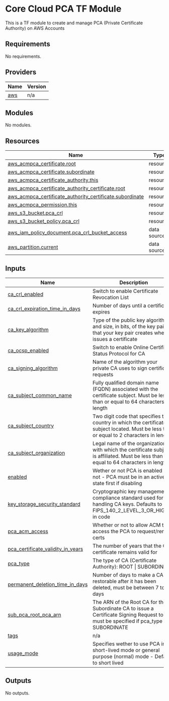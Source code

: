 # Core Cloud PCA TF Module

This is a TF module to create and manage PCA (Private Certificate Authority) on AWS Accounts

<!-- BEGIN_TF_DOCS -->
## Requirements

No requirements.

## Providers

| Name | Version |
|------|---------|
| <a name="provider_aws"></a> [aws](#provider\_aws) | n/a |

## Modules

No modules.

## Resources

| Name | Type |
|------|------|
| [aws_acmpca_certificate.root](https://registry.terraform.io/providers/hashicorp/aws/latest/docs/resources/acmpca_certificate) | resource |
| [aws_acmpca_certificate.subordinate](https://registry.terraform.io/providers/hashicorp/aws/latest/docs/resources/acmpca_certificate) | resource |
| [aws_acmpca_certificate_authority.this](https://registry.terraform.io/providers/hashicorp/aws/latest/docs/resources/acmpca_certificate_authority) | resource |
| [aws_acmpca_certificate_authority_certificate.root](https://registry.terraform.io/providers/hashicorp/aws/latest/docs/resources/acmpca_certificate_authority_certificate) | resource |
| [aws_acmpca_certificate_authority_certificate.subordinate](https://registry.terraform.io/providers/hashicorp/aws/latest/docs/resources/acmpca_certificate_authority_certificate) | resource |
| [aws_acmpca_permission.this](https://registry.terraform.io/providers/hashicorp/aws/latest/docs/resources/acmpca_permission) | resource |
| [aws_s3_bucket.pca_crl](https://registry.terraform.io/providers/hashicorp/aws/latest/docs/resources/s3_bucket) | resource |
| [aws_s3_bucket_policy.pca_crl](https://registry.terraform.io/providers/hashicorp/aws/latest/docs/resources/s3_bucket_policy) | resource |
| [aws_iam_policy_document.pca_crl_bucket_access](https://registry.terraform.io/providers/hashicorp/aws/latest/docs/data-sources/iam_policy_document) | data source |
| [aws_partition.current](https://registry.terraform.io/providers/hashicorp/aws/latest/docs/data-sources/partition) | data source |

## Inputs

| Name | Description | Type | Default | Required |
|------|-------------|------|---------|:--------:|
| <a name="input_ca_crl_enabled"></a> [ca\_crl\_enabled](#input\_ca\_crl\_enabled) | Switch to enable Certificate Revocation List | `bool` | `false` | no |
| <a name="input_ca_crl_expiration_time_in_days"></a> [ca\_crl\_expiration\_time\_in\_days](#input\_ca\_crl\_expiration\_time\_in\_days) | Number of days until a certificate expires | `number` | `7` | no |
| <a name="input_ca_key_algorithm"></a> [ca\_key\_algorithm](#input\_ca\_key\_algorithm) | Type of the public key algorithm and size, in bits, of the key pair that your key pair creates when it issues a certificate | `string` | `"RSA_4096"` | no |
| <a name="input_ca_ocsp_enabled"></a> [ca\_ocsp\_enabled](#input\_ca\_ocsp\_enabled) | Switch to enable Online Certificate Status Protocol for CA | `bool` | `false` | no |
| <a name="input_ca_signing_algorithm"></a> [ca\_signing\_algorithm](#input\_ca\_signing\_algorithm) | Name of the algorithm your private CA uses to sign certificate requests | `string` | `"SHA512WITHRSA"` | no |
| <a name="input_ca_subject_common_name"></a> [ca\_subject\_common\_name](#input\_ca\_subject\_common\_name) | Fully qualified domain name (FQDN) associated with the certificate subject. Must be less than or equal to 64 characters in length | `string` | n/a | yes |
| <a name="input_ca_subject_country"></a> [ca\_subject\_country](#input\_ca\_subject\_country) | Two digit code that specifies the country in which the certificate subject located. Must be less than or equal to 2 characters in length | `string` | n/a | yes |
| <a name="input_ca_subject_organization"></a> [ca\_subject\_organization](#input\_ca\_subject\_organization) | Legal name of the organization with which the certificate subject is affiliated. Must be less than or equal to 64 characters in length | `string` | n/a | yes |
| <a name="input_enabled"></a> [enabled](#input\_enabled) | Wether or not PCA is enabled or not - PCA must be in an active state first if disabling | `bool` | `true` | no |
| <a name="input_key_storage_security_standard"></a> [key\_storage\_security\_standard](#input\_key\_storage\_security\_standard) | Cryptographic key management compliance standard used for handling CA keys. Defaults to FIPS\_140\_2\_LEVEL\_3\_OR\_HIGHER in code | `string` | `null` | no |
| <a name="input_pca_acm_access"></a> [pca\_acm\_access](#input\_pca\_acm\_access) | Whether or not to allow ACM to access the PCA to request/renew certs | `bool` | `false` | no |
| <a name="input_pca_certificate_validity_in_years"></a> [pca\_certificate\_validity\_in\_years](#input\_pca\_certificate\_validity\_in\_years) | The number of years that the CA certificate remains valid for | `number` | `null` | no |
| <a name="input_pca_type"></a> [pca\_type](#input\_pca\_type) | The type of CA (Certificate Authority): ROOT \| SUBORDINATE | `string` | n/a | yes |
| <a name="input_permanent_deletion_time_in_days"></a> [permanent\_deletion\_time\_in\_days](#input\_permanent\_deletion\_time\_in\_days) | Number of days to make a CA restorable after it has been deleted, must be between 7 to 30 days | `number` | `30` | no |
| <a name="input_sub_pca_root_pca_arn"></a> [sub\_pca\_root\_pca\_arn](#input\_sub\_pca\_root\_pca\_arn) | The ARN of the Root CA for the Subordinate CA to issue a Certificate Signing Request to - must be specified if pca\_type is SUBORDINATE | `string` | `null` | no |
| <a name="input_tags"></a> [tags](#input\_tags) | n/a | `map(string)` | `{}` | no |
| <a name="input_usage_mode"></a> [usage\_mode](#input\_usage\_mode) | Specifies wether to use PCA in short-lived mode or general purpose (normal) mode - Defaults to short lived | `string` | `"SHORT_LIVED_CERTIFICATE"` | no |

## Outputs

No outputs.
<!-- END_TF_DOCS -->